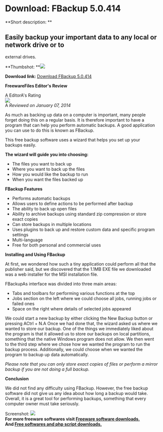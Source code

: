 # Download: FBackup 5.0.414

**Short description: **

## Easily backup your important data to any local or network drive or to
external drives.

  
**Thumbshot: **![](http://www.freewarefiles.com/screenshot/fbackup5_md.jpg)   
  
**Download link:** [Download FBackup 5.0.414](http://freesoftwares.boysofts.com/FBackup_program_46481.html)  
  

**FreewareFiles Editor's Review**  
  

A EditorA's Rating  
![](http://www.freewarefiles.com/images/rating/4.5.gif)  
A _Reviewed on January 07, 2014_  
  
As much as backing up data on a computer is important, many people forget
doing this on a regular basis. It is therefore important to have a program
that can help you perform automatic backups. A good application you can use to
do this is known as FBackup.

This free backup software uses a wizard that helps you set up your backups
easily.

**The wizard will guide you into choosing:**

  * The files you want to back up 
  * Where you want to back up the files 
  * How you would like the backup to run 
  * When you want the files backed up 

**FBackup Features**

  * Performs automatic backups 
  * Allows users to define actions to be performed after backup 
  * The ability to back up open files 
  * Ability to archive backups using standard zip compression or store exact copies 
  * Can store backups in multiple locations 
  * Uses plugins to back up and restore custom data and specific program settings 
  * Multi-language 
  * Free for both personal and commercial uses 

**Installing and Using FBackup**

At first, we wondered how such a tiny application could perform all that the
publisher said, but we discovered that the 1.1MB EXE file we downloaded was a
web installer for the MSI installation file.

FBackupAs interface was divided into three main areas:

  * Tabs and toolbars for performing various functions at the top 
  * Jobs section on the left where we could choose all jobs, running jobs or failed ones 
  * Space on the right where details of selected jobs appeared 

We could start a new backup by either clicking the New Backup button or
pressing ACtrl + N.A Once we had done that, the wizard asked us where we
wanted to store our backup. One of the things we immediately liked about the
program is that it allowed us to store our backups on local partitions,
something that the native Windows program does not allow. We then went to the
third step where we chose how we wanted the program to run the backup process.
Additionally, we could choose when we wanted the program to backup up data
automatically.

_Please note that you can only store exact copies of files or perform a mirror
backup if you are not doing a full backup._

**Conclusion**

We did not find any difficulty using FBackup. However, the free backup
software did not give us any idea about how long a backup would take. Overall,
it is a great tool for performing backups, something that every computer owner
must take seriously.

  
  
Screenshot: ![](http://www.freewarefiles.com/screenshot/fbackup5.jpg)  
**For more freeware softwares visit [Freeware software downloads.](http://freesoftwares.boysofts.com/)**   
**And [Free softwares and php script downloads.](http://www.boysofts.com/)**

